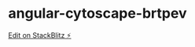 # angular-cytoscape-brtpev

[Edit on StackBlitz ⚡️](https://stackblitz.com/edit/angular-cytoscape-brtpev)

